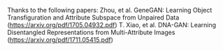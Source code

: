 Thanks to the following papers:
Zhou, et al. GeneGAN: Learning Object Transfiguration and Attribute Subspace from Unpaired Data (https://arxiv.org/pdf/1705.04932.pdf)
T. Xiao, et al.  DNA-GAN: Learning Disentangled Representations from Multi-Attribute Images (https://arxiv.org/pdf/1711.05415.pdf)
